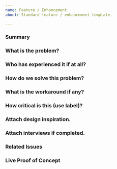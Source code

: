 ```yaml
---
name: Feature / Enhancement
about: Standard feature / enhancement template.

---
```

### Summary

### What is the problem?

### Who has experienced it if at all?

### How do we solve this problem?

### What is the workaround if any?

### How critical is this (use label)?

### Attach design inspiration.

### Attach interviews if completed.

### Related Issues

### Live Proof of Concept